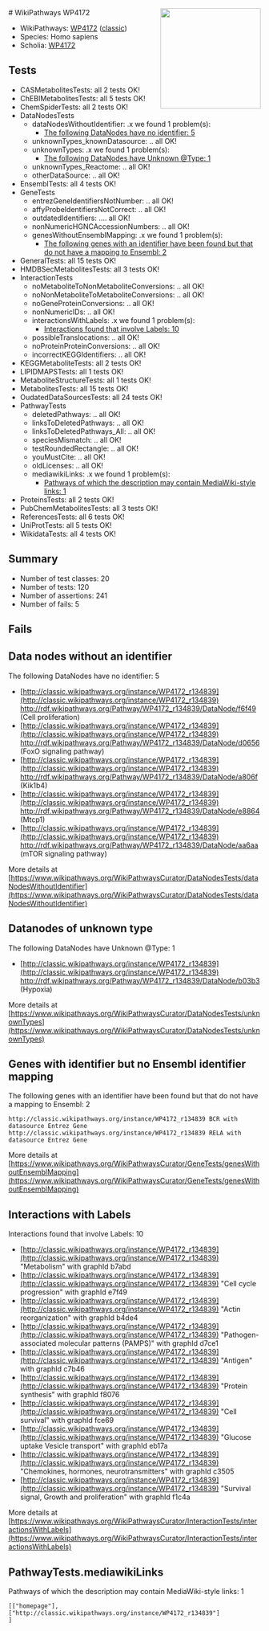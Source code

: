 <img style="float: right; width: 200px" src="https://upload.wikimedia.org/wikipedia/commons/thumb/8/83/Wplogo_with_text_500.png/640px-Wplogo_with_text_500.png" />
# WikiPathways WP4172

* WikiPathways: [WP4172](https://wikipathways.org/pathways/WP4172) ([classic](https://classic.wikipathways.org/instance/WP4172))
* Species: Homo sapiens
* Scholia: [WP4172](https://scholia.toolforge.org/wikipathways/WP4172)
## Tests
* CASMetabolitesTests: all 2 tests OK!
* ChEBIMetabolitesTests: all 5 tests OK!
* ChemSpiderTests: all 2 tests OK!
* DataNodesTests
    * dataNodesWithoutIdentifier: .x we found 1 problem(s):
        * [The following DataNodes have no identifier: 5](#d2d32fa4)
    * unknownTypes_knownDatasource: .. all OK!
    * unknownTypes: .x we found 1 problem(s):
        * [The following DataNodes have Unknown @Type: 1](#839973df)
    * unknownTypes_Reactome: .. all OK!
    * otherDataSource: .. all OK!
* EnsemblTests: all 4 tests OK!
* GeneTests
    * entrezGeneIdentifiersNotNumber: .. all OK!
    * affyProbeIdentifiersNotCorrect: .. all OK!
    * outdatedIdentifiers: .... all OK!
    * nonNumericHGNCAccessionNumbers: .. all OK!
    * genesWithoutEnsemblMapping: .x we found 1 problem(s):
        * [The following genes with an identifier have been found but that do not have a mapping to Ensembl: 2](#40286d84)
* GeneralTests: all 15 tests OK!
* HMDBSecMetabolitesTests: all 3 tests OK!
* InteractionTests
    * noMetaboliteToNonMetaboliteConversions: .. all OK!
    * noNonMetaboliteToMetaboliteConversions: .. all OK!
    * noGeneProteinConversions: .. all OK!
    * nonNumericIDs: .. all OK!
    * interactionsWithLabels: .x we found 1 problem(s):
        * [Interactions found that involve Labels: 10](#fe97a8b8)
    * possibleTranslocations: .. all OK!
    * noProteinProteinConversions: .. all OK!
    * incorrectKEGGIdentifiers: .. all OK!
* KEGGMetaboliteTests: all 2 tests OK!
* LIPIDMAPSTests: all 1 tests OK!
* MetaboliteStructureTests: all 1 tests OK!
* MetabolitesTests: all 15 tests OK!
* OudatedDataSourcesTests: all 24 tests OK!
* PathwayTests
    * deletedPathways: .. all OK!
    * linksToDeletedPathways: .. all OK!
    * linksToDeletedPathways_All: .. all OK!
    * speciesMismatch: .. all OK!
    * testRoundedRectangle: .. all OK!
    * youMustCite: .. all OK!
    * oldLicenses: .. all OK!
    * mediawikiLinks: .x we found 1 problem(s):
        * [Pathways of which the description may contain MediaWiki-style links: 1](#da69cf45)
* ProteinsTests: all 2 tests OK!
* PubChemMetabolitesTests: all 3 tests OK!
* ReferencesTests: all 6 tests OK!
* UniProtTests: all 5 tests OK!
* WikidataTests: all 4 tests OK!


## Summary

* Number of test classes: 20
* Number of tests: 120
* Number of assertions: 241
* Number of fails: 5

## Fails

<a name="d2d32fa4" />

## Data nodes without an identifier

The following DataNodes have no identifier: 5

* [http://classic.wikipathways.org/instance/WP4172_r134839](http://classic.wikipathways.org/instance/WP4172_r134839) http://rdf.wikipathways.org/Pathway/WP4172_r134839/DataNode/f6f49 (Cell proliferation)
* [http://classic.wikipathways.org/instance/WP4172_r134839](http://classic.wikipathways.org/instance/WP4172_r134839) http://rdf.wikipathways.org/Pathway/WP4172_r134839/DataNode/d0656 (FoxO signaling
pathway)
* [http://classic.wikipathways.org/instance/WP4172_r134839](http://classic.wikipathways.org/instance/WP4172_r134839) http://rdf.wikipathways.org/Pathway/WP4172_r134839/DataNode/a806f (Kik1b4)
* [http://classic.wikipathways.org/instance/WP4172_r134839](http://classic.wikipathways.org/instance/WP4172_r134839) http://rdf.wikipathways.org/Pathway/WP4172_r134839/DataNode/e8864 (Mtcp1)
* [http://classic.wikipathways.org/instance/WP4172_r134839](http://classic.wikipathways.org/instance/WP4172_r134839) http://rdf.wikipathways.org/Pathway/WP4172_r134839/DataNode/aa6aa (mTOR signaling
pathway)


More details at [https://www.wikipathways.org/WikiPathwaysCurator/DataNodesTests/dataNodesWithoutIdentifier](https://www.wikipathways.org/WikiPathwaysCurator/DataNodesTests/dataNodesWithoutIdentifier)

<a name="839973df" />

## Datanodes of unknown type

The following DataNodes have Unknown @Type: 1

* [http://classic.wikipathways.org/instance/WP4172_r134839](http://classic.wikipathways.org/instance/WP4172_r134839) http://rdf.wikipathways.org/Pathway/WP4172_r134839/DataNode/b03b3 (Hypoxia)


More details at [https://www.wikipathways.org/WikiPathwaysCurator/DataNodesTests/unknownTypes](https://www.wikipathways.org/WikiPathwaysCurator/DataNodesTests/unknownTypes)

<a name="40286d84" />

## Genes with identifier but no Ensembl identifier mapping

The following genes with an identifier have been found but that do not have a mapping to Ensembl: 2
```
http://classic.wikipathways.org/instance/WP4172_r134839 BCR with datasource Entrez Gene
http://classic.wikipathways.org/instance/WP4172_r134839 RELA with datasource Entrez Gene
```

More details at [https://www.wikipathways.org/WikiPathwaysCurator/GeneTests/genesWithoutEnsemblMapping](https://www.wikipathways.org/WikiPathwaysCurator/GeneTests/genesWithoutEnsemblMapping)

<a name="fe97a8b8" />

## Interactions with Labels

Interactions found that involve Labels: 10

* [http://classic.wikipathways.org/instance/WP4172_r134839](http://classic.wikipathways.org/instance/WP4172_r134839) "Metabolism" with graphId b7abd
* [http://classic.wikipathways.org/instance/WP4172_r134839](http://classic.wikipathways.org/instance/WP4172_r134839) "Cell cycle progression" with graphId e7f49
* [http://classic.wikipathways.org/instance/WP4172_r134839](http://classic.wikipathways.org/instance/WP4172_r134839) "Actin reorganization" with graphId b4de4
* [http://classic.wikipathways.org/instance/WP4172_r134839](http://classic.wikipathways.org/instance/WP4172_r134839) "Pathogen-associated
molecular patterns
(PAMPS)" with graphId d7ce1
* [http://classic.wikipathways.org/instance/WP4172_r134839](http://classic.wikipathways.org/instance/WP4172_r134839) "Antigen" with graphId c7b46
* [http://classic.wikipathways.org/instance/WP4172_r134839](http://classic.wikipathways.org/instance/WP4172_r134839) "Protein synthesis" with graphId f8076
* [http://classic.wikipathways.org/instance/WP4172_r134839](http://classic.wikipathways.org/instance/WP4172_r134839) "Cell survival" with graphId fce69
* [http://classic.wikipathways.org/instance/WP4172_r134839](http://classic.wikipathways.org/instance/WP4172_r134839) "Glucose uptake
Vesicle transport" with graphId eb17a
* [http://classic.wikipathways.org/instance/WP4172_r134839](http://classic.wikipathways.org/instance/WP4172_r134839) "Chemokines, 
hormones, 
neurotransmitters" with graphId c3505
* [http://classic.wikipathways.org/instance/WP4172_r134839](http://classic.wikipathways.org/instance/WP4172_r134839) "Survival signal,
Growth and proliferation" with graphId f1c4a


More details at [https://www.wikipathways.org/WikiPathwaysCurator/InteractionTests/interactionsWithLabels](https://www.wikipathways.org/WikiPathwaysCurator/InteractionTests/interactionsWithLabels)

<a name="da69cf45" />

## PathwayTests.mediawikiLinks

Pathways of which the description may contain MediaWiki-style links: 1
```
[["homepage"],
["http://classic.wikipathways.org/instance/WP4172_r134839"]
]
```

